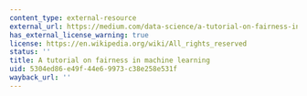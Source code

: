 ```yaml
---
content_type: external-resource
external_url: https://medium.com/data-science/a-tutorial-on-fairness-in-machine-learning-3ff8ba1040cb
has_external_license_warning: true
license: https://en.wikipedia.org/wiki/All_rights_reserved
status: ''
title: A tutorial on fairness in machine learning
uid: 5304ed86-e49f-44e6-9973-c38e258e531f
wayback_url: ''
---
```


